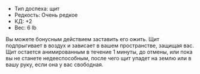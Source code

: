 
- Тип доспеха: щит
- Редкость: Очень редкое
- КД: +2
- Вес: 6 lb

Вы можете бонусным действием заставить его ожить. Щит подпрыгивает в воздух и зависает в вашем пространстве, защищая вас. Щит остается анимированным в течение 1 минуты, до отмены, или пока вы не станете недееспособным, после чего щит упадет на землю или в вашу руку, если она у вас свободная.